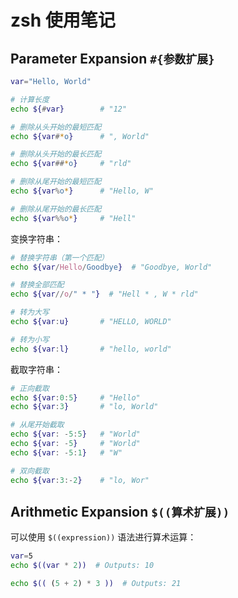 # zsh 使用笔记

## Parameter Expansion `#{参数扩展}`

```zsh
var="Hello, World"

# 计算长度
echo ${#var}        # "12"

# 删除从头开始的最短匹配
echo ${var#*o}      # ", World"

# 删除从头开始的最长匹配
echo ${var##*o}     # "rld"

# 删除从尾开始的最短匹配
echo ${var%o*}      # "Hello, W"

# 删除从尾开始的最长匹配
echo ${var%%o*}     # "Hell"
```

变换字符串：

```zsh
# 替换字符串（第一个匹配）
echo ${var/Hello/Goodbye}  # "Goodbye, World"

# 替换全部匹配
echo ${var//o/" * "}  # "Hell * , W * rld"

# 转为大写
echo ${var:u}       # "HELLO, WORLD"

# 转为小写
echo ${var:l}       # "hello, world"
```

截取字符串：

```zsh
# 正向截取
echo ${var:0:5}     # "Hello"
echo ${var:3}       # "lo, World"

# 从尾开始截取
echo ${var: -5:5}   # "World"
echo ${var: -5}     # "World"
echo ${var: -5:1}   # "W"

# 双向截取
echo ${var:3:-2}    # "lo, Wor"
```

## Arithmetic Expansion `$((算术扩展))`

可以使用 `$((expression))` 语法进行算术运算：

```zsh
var=5
echo $((var * 2))  # Outputs: 10

echo $(( (5 + 2) * 3 ))  # Outputs: 21
```
